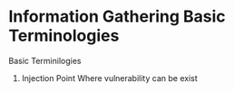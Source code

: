 # Information Gathering  Basic Terminologies

Basic Terminilogies

1. Injection Point
Where vulnerability can be exist
